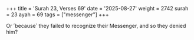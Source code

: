 +++
title = 'Surah 23, Verses 69'
date = '2025-08-27'
weight = 2742
surah = 23
ayah = 69
tags = ["messenger"]
+++

Or ˹because˺ they failed to recognize their Messenger, and so they denied him?